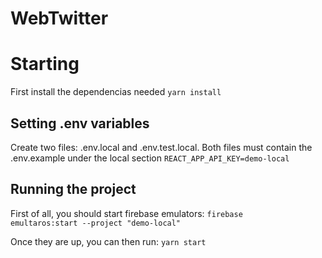 WebTwitter
========================

<h1>Starting</h1>

First install the dependencias needed
<code>yarn install</code>

<h2>Setting .env variables</h2>

Create two files: .env.local and .env.test.local. Both files must contain the .env.example under the local section
<code>REACT_APP_API_KEY=demo-local</code>

<h2>Running the project</h2>

First of all, you should start firebase emulators:
<code>firebase emultaros:start --project "demo-local"</code>

Once they are up, you can then run:
<code>yarn start</code>